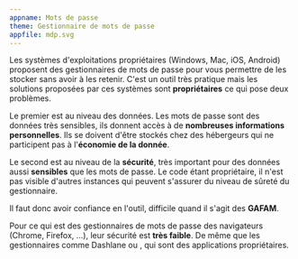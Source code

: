```yaml
---
appname: Mots de passe
theme: Gestionnaire de mots de passe
appfile: mdp.svg
---
```

Les systèmes d'exploitations propriétaires (Windows, Mac, iOS, Android) proposent des gestionnaires de mots de passe pour vous permettre de les stocker sans avoir à les retenir. C'est un outil très pratique mais les solutions proposées par ces systèmes sont **propriétaires** ce qui pose deux problèmes. 

Le premier est au niveau des données. Les mots de passe sont des données très sensibles, ils donnent accès à de **nombreuses informations personnelles**. Ils se doivent d'être stockés chez des hébergeurs qui ne participent pas à l'**économie de la donnée**.

Le second est au niveau de la **sécurité**, très important pour des données aussi **sensibles** que les mots de passe. Le code étant propriétaire, il n'est pas visible d'autres instances qui peuvent s'assurer du niveau de sûreté du gestionnaire. 

Il faut donc avoir confiance en l'outil, difficile quand il s'agit des **GAFAM**.

Pour ce qui est des gestionnaires de mots de passe des navigateurs (Chrome, Firefox, ...), leur sécurité est **très faible**. De même que les gestionnaires comme Dashlane ou , qui sont des applications propriétaires.